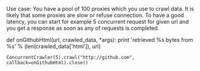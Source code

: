Use case: You have a pool of 100 proxies which you use to crawl data. It is likely that some proxies are slow or refuse connection. To have a good latency, you can start for example 5 concurrent request for given url and you get a response as soon as any of requests is completed.

def onGithubHtml(url, crawled_data, *args):
        print 'retrieved %s bytes from %s' % (len(crawled_data['html']), url)

    ConcurrentCrawler(5).crawl("http://github.com", callback=onGithubHtml).close()

